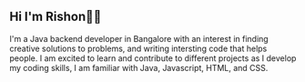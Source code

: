 ## Hi I'm Rishon👋🏽

I'm a Java backend developer in Bangalore with an interest in finding creative solutions to problems, and writing intersting code that helps people. I am excited to learn and contribute to different projects as I develop my coding skills, I am familiar with Java, Javascript, HTML, and CSS.
<!---
Rishon-A-Singh/Rishon-A-Singh is a ✨ special ✨ repository because its `README.md` (this file) appears on your GitHub profile.
You can click the Preview link to take a look at your changes.
--->
